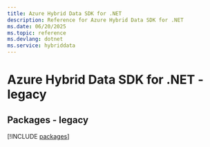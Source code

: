 ```yaml
---
title: Azure Hybrid Data SDK for .NET
description: Reference for Azure Hybrid Data SDK for .NET
ms.date: 06/20/2025
ms.topic: reference
ms.devlang: dotnet
ms.service: hybriddata
---
```

# Azure Hybrid Data SDK for .NET - legacy
## Packages - legacy
[!INCLUDE [packages](hybrid-data-index.md)]